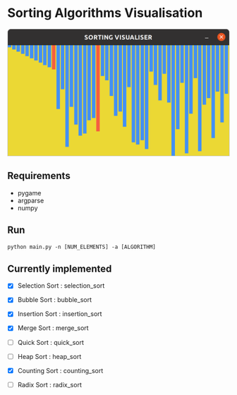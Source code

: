 # Sorting Algorithms Visualisation

![sort](sort.png)
## Requirements

- pygame
- argparse
- numpy


## Run

```
python main.py -n [NUM_ELEMENTS] -a [ALGORITHM]
```
## Currently implemented

- [X] Selection Sort : selection_sort
- [x] Bubble Sort : bubble_sort
- [x] Insertion Sort : insertion_sort
- [x] Merge Sort : merge_sort
- [ ] Quick Sort : quick_sort
- [ ] Heap Sort : heap_sort
- [X] Counting Sort : counting_sort
- [ ] Radix Sort : radix_sort


